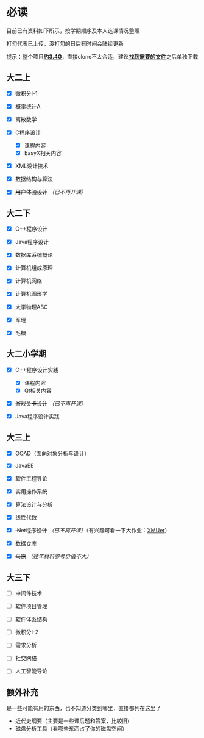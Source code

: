 # 必读

目前已有资料如下所示，按学期顺序及本人选课情况整理

打勾代表已上传，没打勾的日后有时间会陆续更新

提示：整个项目<u>**约3.4G**</u>，直接clone不太合适，建议<u>**找到需要的文件**</u>之后单独下载

## 大二上

- [x] 微积分I-1

- [x] 概率统计A

- [x] 离散数学

- [x] C程序设计
  - [x] 课程内容
  - [x] EasyX相关内容
- [x] XML设计技术

- [x] 数据结构与算法

- [x] ~~用户体验设计~~  *（已不再开课）*



## 大二下

- [x] C++程序设计

- [x] Java程序设计

- [x] 数据库系统概论

- [x] 计算机组成原理

- [x] 计算机网络

- [x] 计算机图形学

- [x] 大学物理ABC

- [x] 军理

- [x] 毛概



## 大二小学期

- [x] C++程序设计实践
  - [x] 课程内容
  - [x] Qt相关内容
- [x] ~~游戏关卡设计~~ *（已不再开课）*
- [x] Java程序设计实践



## 大三上

- [x] OOAD（面向对象分析与设计）
- [x] JavaEE
- [x] 软件工程导论
- [x] 实用操作系统
- [x] 算法设计与分析
- [x] 线性代数
- [x] ~~.Net程序设计~~  *（已不再开课）*（有兴趣可看一下大作业：[XMUer](https://github.com/529106896/XMUer)）
- [x] 数据仓库
- [x] ~~马原~~ *（往年材料参考价值不大）*



## 大三下

- [ ] 中间件技术
- [ ] 软件项目管理
- [ ] 软件体系结构
- [ ] 微积分I-2
- [ ] 需求分析
- [ ] 社交网络
- [ ] 人工智能导论



## 额外补充

是一些可能有用的东西，也不知道分类到哪里，直接都列在这里了

- 近代史纲要（主要是一些课后题和答案，比较旧）
- 磁盘分析工具（看哪些东西占了你的磁盘空间）

